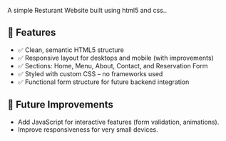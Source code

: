A simple Resturant Website built using html5 and css..

## 🌟 Features

- ✅ Clean, semantic HTML5 structure
- ✅ Responsive layout for desktops and mobile (with improvements)
- ✅ Sections: Home, Menu, About, Contact, and Reservation Form
- ✅ Styled with custom CSS – no frameworks used
- ✅ Functional form structure for future backend integration

## 🔧 Future Improvements

- Add JavaScript for interactive features (form validation, animations).
- Improve responsiveness for very small devices.

